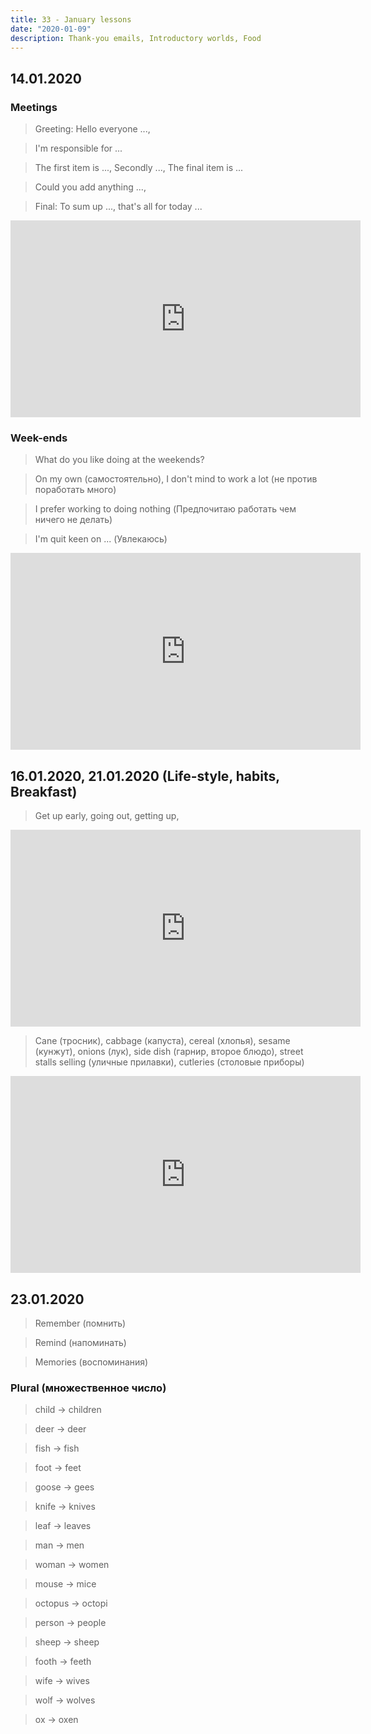 ```yaml
---
title: 33 - January lessons
date: "2020-01-09"
description: Thank-you emails, Introductory worlds, Food
---
```


## 14.01.2020

### Meetings

> Greeting: Hello everyone ..., 

> I'm responsible for ...

> The first item is ..., Secondly ..., The final item is ...

> Could you add anything ..., 

> Final: To sum up ..., that's all for today ...

<iframe width="560" height="315" src="https://www.youtube.com/embed/NEKZFA7L7Lg" frameborder="0" allow="accelerometer; autoplay; encrypted-media; gyroscope; picture-in-picture" allowfullscreen></iframe>

### Week-ends

> What do you like doing at the weekends? 

> On my own (самостоятельно), I don't mind to work a lot (не против поработать много)

> I prefer working to doing nothing (Предпочитаю работать чем ничего не делать)

> I'm quit keen on ... (Увлекаюсь)

<iframe width="560" height="315" src="https://www.youtube.com/embed/_Z0flCbLq1w" frameborder="0" allow="accelerometer; autoplay; encrypted-media; gyroscope; picture-in-picture" allowfullscreen></iframe>

## 16.01.2020, 21.01.2020 (Life-style, habits, Breakfast)

> Get up early, going out, getting up,

<iframe width="560" height="315" src="https://www.youtube.com/embed/FciXmsGW3D8" frameborder="0" allow="accelerometer; autoplay; encrypted-media; gyroscope; picture-in-picture" allowfullscreen></iframe>

> Cane (тросник), cabbage (капуста), cereal (хлопья), sesame (кунжут), onions (лук), side dish (гарнир, второе блюдо), street stalls selling (уличные прилавки), cutleries (столовые приборы)

<iframe width="560" height="315" src="https://www.youtube.com/embed/fLJpxkoGrU4" frameborder="0" allow="accelerometer; autoplay; encrypted-media; gyroscope; picture-in-picture" allowfullscreen></iframe>

## 23.01.2020

> Remember (помнить)

> Remind (напоминать)

> Memories (воспоминания)

### Plural (множественное число)

> child -> children

> deer -> deer

> fish -> fish

> foot -> feet

> goose -> gees

> knife -> knives

> leaf -> leaves

> man -> men

> woman -> women

> mouse -> mice

> octopus -> octopi

> person -> people

> sheep -> sheep

> footh -> feeth

> wife -> wives

> wolf -> wolves

> ox -> oxen
